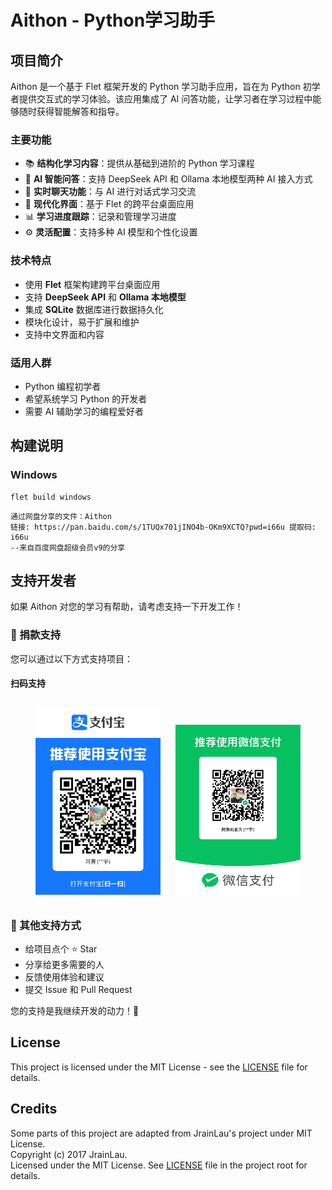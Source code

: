 # Aithon - Python学习助手

## 项目简介

Aithon 是一个基于 Flet 框架开发的 Python 学习助手应用，旨在为 Python 初学者提供交互式的学习体验。该应用集成了 AI
问答功能，让学习者在学习过程中能够随时获得智能解答和指导。

### 主要功能

- 📚 **结构化学习内容**：提供从基础到进阶的 Python 学习课程
- 🤖 **AI 智能问答**：支持 DeepSeek API 和 Ollama 本地模型两种 AI 接入方式
- 💬 **实时聊天功能**：与 AI 进行对话式学习交流
- 📱 **现代化界面**：基于 Flet 的跨平台桌面应用
- 📊 **学习进度跟踪**：记录和管理学习进度
- ⚙️ **灵活配置**：支持多种 AI 模型和个性化设置

### 技术特点

- 使用 **Flet** 框架构建跨平台桌面应用
- 支持 **DeepSeek API** 和 **Ollama 本地模型**
- 集成 **SQLite** 数据库进行数据持久化
- 模块化设计，易于扩展和维护
- 支持中文界面和内容

### 适用人群

- Python 编程初学者
- 希望系统学习 Python 的开发者
- 需要 AI 辅助学习的编程爱好者

## 构建说明

### Windows

```shell
flet build windows  
```

``` 
通过网盘分享的文件：Aithon
链接: https://pan.baidu.com/s/1TUQx701jINO4b-OKm9XCTQ?pwd=i66u 提取码: i66u 
--来自百度网盘超级会员v9的分享
```

## 支持开发者

如果 Aithon 对您的学习有帮助，请考虑支持一下开发工作！

### 💝 捐款支持

您可以通过以下方式支持项目：

#### 扫码支持

<div align="center">
  <img src="./assets/coffee/支付宝.JPG" alt="支付宝二维码" width="200" style="margin: 10px;">
  <img src="./assets/coffee/微信.JPG" alt="微信二维码" width="200" style="margin: 10px;">
</div>

### 🌟 其他支持方式

- 给项目点个 ⭐ Star
- 分享给更多需要的人
- 反馈使用体验和建议
- 提交 Issue 和 Pull Request

您的支持是我继续开发的动力！🙏

## License

This project is licensed under the MIT License - see the [LICENSE](LICENSE) file for details.

## Credits

Some parts of this project are adapted from JrainLau's project under MIT License.  
Copyright (c) 2017 JrainLau.  
Licensed under the MIT License. See [LICENSE](LICENSE) file in the project root for details.
